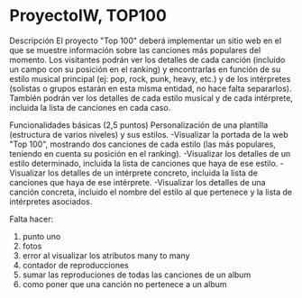 # ProyectoIW, TOP100
Descripción
El proyecto "Top 100" deberá implementar un sitio web en el que se muestre información sobre las canciones más populares del momento. Los visitantes podrán ver los detalles de cada canción (incluido un campo con su posición en el ranking) y encontrarlas en función de su estilo musical principal (ej: pop, rock, punk, heavy, etc.) y de los intérpretes (solistas o grupos estarán en esta misma entidad, no hace falta separarlos). También podrán ver los detalles de cada estilo musical y de cada intérprete, incluida la lista de canciones en cada caso.

Funcionalidades básicas (2,5 puntos)
Personalización de una plantilla (estructura de varios niveles) y sus estilos. 
-Visualizar la portada de la web "Top 100", mostrando dos canciones de cada estilo (las más populares, teniendo en cuenta su posición en el ranking).
-Visualizar los detalles de un estilo determinado, incluida la lista de canciones que haya de ese estilo.
-Visualizar los detalles de un intérprete concreto, incluida la lista de canciones que haya de ese intérprete.
-Visualizar los detalles de una canción concreta, incluido el nombre del estilo al que pertenece y la lista de intérpretes asociados.

Falta hacer:
1. punto uno
2. fotos
3. error al visualizar los atributos many to many
4. contador de reproducciones
5. sumar las reproduciones de todas las canciones de un album
6. como poner que una canción no pertenece a un album
